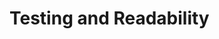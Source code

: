 <!-- classes: title -->

# Testing and Readability

<!-- note
英語で書いてみたお（ ＾ω＾）
スライドって公開してもいいのかお？
 -->
